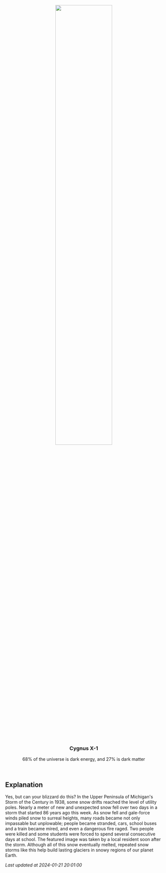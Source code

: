 <p align='center'>
    <img src='https://apod.nasa.gov/apod/image/2401/snowpoles_brinkman_960.jpg' width='60%' />
    <h3 align="center">Cygnus X-1</h3>
    <p align="center">68% of the universe is dark energy, and 27% is dark matter</p>
</p>
<br/>

Explanation
--
Yes, but can your blizzard do this? In the Upper Peninsula of Michigan's Storm of the Century in 1938, some snow drifts reached the level of utility poles. Nearly a meter of new and unexpected snow fell over two days in a storm that started 86 years ago this week.  As snow fell and gale-force winds piled snow to surreal heights, many roads became not only impassable but unplowable; people became stranded, cars, school buses and a train became mired, and even a dangerous fire raged. Two people were killed and some students were forced to spend several consecutive days at school.  The featured image was taken by a local resident soon after the storm. Although all of this snow eventually melted, repeated snow storms like this help build lasting glaciers in snowy regions of our planet Earth.


*Last updated at 2024-01-21 20:01:00*
